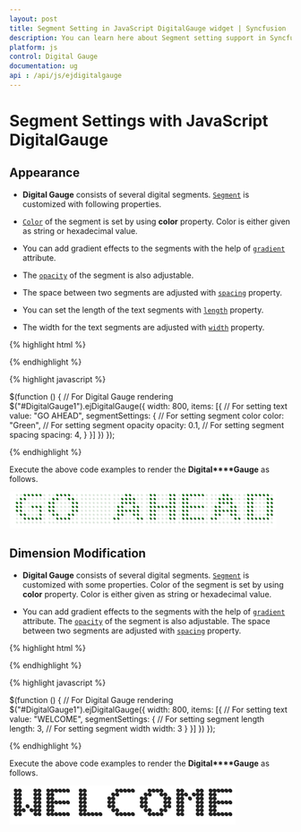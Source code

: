 ```yaml
---
layout: post
title: Segment Setting in JavaScript DigitalGauge widget | Syncfusion
description: You can learn here about Segment setting support in Syncfusion JavaScript DigitalGauge control and more details.
platform: js
control: Digital Gauge
documentation: ug
api : /api/js/ejdigitalgauge
---
```


# Segment Settings with JavaScript DigitalGauge

## Appearance

* **Digital Gauge** consists of several digital segments. [`Segment`](../api/ejdigitalgauge#members:items-segmentsettings) is customized with following properties. 

* [`Color`](../api/ejdigitalgauge#members:items-segmentsettings-color) of the segment is set by using **color** property. Color is either given as string or hexadecimal value. 

* You can add gradient effects to the segments with the help of [`gradient`](../api/ejdigitalgauge#members:items-segmentsettings-gradient) attribute. 

* The [`opacity`](../api/ejdigitalgauge#members:items-segmentsettings-opacity) of the segment is also adjustable. 

* The space between two segments are adjusted with [`spacing`](../api/ejdigitalgauge#members:items-segmentsettings-spacing) property.

* You can set the length of the text segments with [`length`](../api/ejdigitalgauge#members:items-segmentsettings-length) property.

* The width for the text segments are adjusted with [`width`](../api/ejdigitalgauge#members:items-segmentsettings-width) property.

{% highlight html %}

<div id="DigitalGauge1"></div>

{% endhighlight %}

{% highlight javascript %}

  $(function () {
        // For Digital Gauge rendering
        $("#DigitalGauge1").ejDigitalGauge({
            width: 800,
            items: [{
                // For setting text
                value: "GO AHEAD",
                segmentSettings: {
                    // For setting segment color
                    color: "Green",
                    // For setting segment opacity
                    opacity: 0.1,
                    // For setting segment spacing
                    spacing: 4,
                }
            }]
        })
    });


{% endhighlight %}

Execute the above code examples to render the **Digital****Gauge** as follows.

![Appearance using DigitalGauge in JavaScript](Segment-Settings_images/Segment-Settings_img1.png)

## Dimension Modification

* **Digital Gauge** consists of several digital segments. [`Segment`](../api/ejdigitalgauge#members:matrixsegmentdata) is customized with some properties. Color of the segment is set by using **color** property. Color is either given as string or hexadecimal value. 

* You can add gradient effects to the segments with the help of [`gradient`](../api/ejdigitalgauge#members:items-segmentsettings-gradient) attribute. The [`opacity`](../api/ejdigitalgauge#members:items-segmentsettings-opacity) of the segment is also adjustable. The space between two segments are adjusted with [`spacing`](../api/ejdigitalgauge#members:items-segmentsettings-spacing) property.


{% highlight html %}

<div id="DigitalGauge1"></div>

{% endhighlight %}

{% highlight javascript %}

 $(function () {
        // For Digital Gauge rendering
        $("#DigitalGauge1").ejDigitalGauge({
            width: 800,
            items: [{
                // For setting text
                value: "WELCOME",
                segmentSettings: {
                    // For setting segment length
                    length: 3,
                    // For setting segment width
                    width: 3
                }
            }]
        })
    });


{% endhighlight %}



Execute the above code examples to render the **Digital****Gauge** as follows.

![Dimension Modification using DigitalGauge in JavaScript](Segment-Settings_images/Segment-Settings_img2.png)

